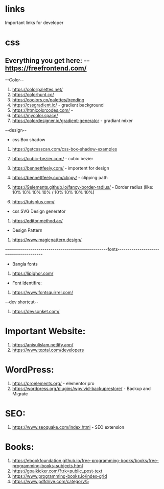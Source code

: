 # links
Important links for developer

# css
Everything you get here:
-- https://freefrontend.com/
------------------------------
--Color--
1. https://colorpalettes.net/
2. https://colorhunt.co/
3. https://coolors.co/palettes/trending
4. https://cssgradient.io/ - gradient background
5. https://htmlcolorcodes.com/ -
6. https://mycolor.space/
7. https://colordesigner.io/gradient-generator - gradiant mixer

--design--
* css Box shadow
1. https://getcssscan.com/css-box-shadow-examples
2. https://cubic-bezier.com/ - cubic bezier
3. https://bennettfeely.com/ - importent for design
4. https://bennettfeely.com/clippy/ - clipping path
5. https://9elements.github.io/fancy-border-radius/ - Border radius (like: 10% 10% 10% 10% / 10% 10% 10% 10%)

6. https://tutsplus.com/

* css SVG Design generator
1. https://editor.method.ac/

* Design Pattern
1. https://www.magicpattern.design/

----------------------------------------------------fonts----------------------------------------
* Bangla fonts 
1. https://lipighor.com/

* Font Identifire:
1. https://www.fontsquirrel.com/

--dev shortcut--
1. https://devsonket.com/

# Important Website:
1. https://anisulislam.netlify.app/
2. https://www.toptal.com/developers


# WordPress:
1. https://proelements.org/ - elementor pro
2. https://wordpress.org/plugins/wpvivid-backuprestore/ - Backup and Migrate


# SEO:
1. https://www.seoquake.com/index.html - SEO extension

# Books:
1. https://ebookfoundation.github.io/free-programming-books/books/free-programming-books-subjects.html
2. https://goalkicker.com/?trk=public_post-text
3. https://www.programming-books.io/index-grid
4. https://www.pdfdrive.com/category/5